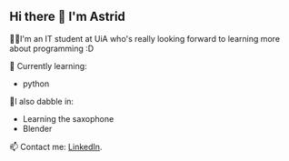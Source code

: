 ## Hi there 👋 I'm Astrid

<!--
**Astridesk/Astridesk** is a ✨ _special_ ✨ repository because its `README.md` (this file) appears on your GitHub profile.--->
  
 🧑‍🎓I'm an IT student at UiA who's really looking forward to learning more about programming :D
 
 🌱 Currently learning:
  - python

  🎷I also dabble in:
  - Learning the saxophone
  - Blender

 📫 Contact me: [LinkedIn](https://www.linkedin.com/in/astrid-e-skadberg-9a9946389/).
  
